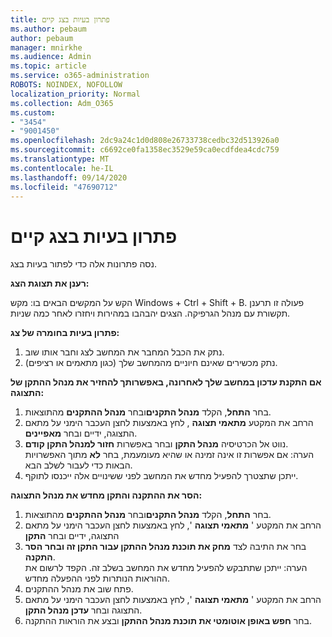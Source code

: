```yaml
---
title: פתרון בעיות בצג קיים
ms.author: pebaum
author: pebaum
manager: mnirkhe
ms.audience: Admin
ms.topic: article
ms.service: o365-administration
ROBOTS: NOINDEX, NOFOLLOW
localization_priority: Normal
ms.collection: Adm_O365
ms.custom:
- "3454"
- "9001450"
ms.openlocfilehash: 2dc9a24c1d0d808e26733738cedbc32d513926a0
ms.sourcegitcommit: c6692ce0fa1358ec3529e59ca0ecdfdea4cdc759
ms.translationtype: MT
ms.contentlocale: he-IL
ms.lasthandoff: 09/14/2020
ms.locfileid: "47690712"
---
```

# <a name="troubleshoot-an-existing-monitor"></a>פתרון בעיות בצג קיים

נסה פתרונות אלה כדי לפתור בעיות בצג. 

**רענן את תצוגת הצג:**

הקש על המקשים הבאים בו: מקש Windows + Ctrl + Shift + B. פעולה זו תרענן תקשורת עם מנהל הגרפיקה. הצגים יהבהבו במהירות ויחזרו לאחר כמה שניות.

**פתרון בעיות בחומרה של צג:**

1. נתק את הכבל המחבר את המחשב לצג וחבר אותו שוב.
2. נתק מכשירים שאינם חיוניים מהמחשב שלך (כגון מתאמים או רציפים).

**אם התקנת עדכון במחשב שלך לאחרונה, באפשרותך להחזיר את מנהל ההתקן של התצוגה:**

1. בחר **התחל**, הקלד **מנהל התקנים**ובחר **מנהל ההתקנים** מהתוצאות.
2. הרחב את המקטע **מתאמי תצוגה** , לחץ באמצעות לחצן העכבר הימני על מתאם התצוגה, ידיים ובחר **מאפיינים**.
3. נווט אל הכרטיסיה **מנהל התקן** ובחר באפשרות **חזור למנהל התקן קודם**. <br>
הערה: אם אפשרות זו אינה זמינה או שהיא מעומעמת, בחר **לא** מתוך האפשרויות הבאות כדי לעבור לשלב הבא.
4. ייתכן שתצטרך להפעיל מחדש את המחשב לפני ששינויים אלה ייכנסו לתוקף.

**הסר את ההתקנה והתקן מחדש את מנהל התצוגה:**

1. בחר **התחל**, הקלד **מנהל התקנים**ובחר **מנהל ההתקנים** מהתוצאות.
2. הרחב את המקטע ' **מתאמי תצוגה** ', לחץ באמצעות לחצן העכבר הימני על מתאם התצוגה, ידיים ובחר **התקן** 
3. בחר את התיבה לצד **מחק את תוכנת מנהל ההתקן עבור התקן זה ובחר** **הסר התקנה**.<br>
הערה: ייתכן שתתבקש להפעיל מחדש את המחשב בשלב זה. הקפד לרשום את ההוראות הנותרות לפני ההפעלה מחדש.
4. פתח שוב את מנהל ההתקנים.
5. הרחב את המקטע ' **מתאמי תצוגה** ', לחץ באמצעות לחצן העכבר הימני על מתאם התצוגה ובחר **עדכן מנהל התקן**.
6. בחר **חפש באופן אוטומטי את תוכנת מנהל ההתקן** ובצע את הוראות ההתקנה.